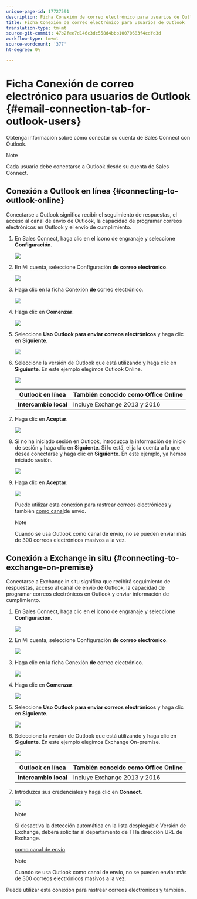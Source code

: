 ```yaml
---
unique-page-id: 17727591
description: Ficha Conexión de correo electrónico para usuarios de Outlook - Documentos de marketing - Documentación del producto
title: Ficha Conexión de correo electrónico para usuarios de Outlook
translation-type: tm+mt
source-git-commit: 47b2fee7d146c3dc558d4bbb10070683f4cdfd3d
workflow-type: tm+mt
source-wordcount: '377'
ht-degree: 0%

---
```



# Ficha Conexión de correo electrónico para usuarios de Outlook {#email-connection-tab-for-outlook-users}

Obtenga información sobre cómo conectar su cuenta de Sales Connect con Outlook.

>[!NOTE]
>
>Cada usuario debe conectarse a Outlook desde su cuenta de Sales Connect.

## Conexión a Outlook en línea {#connecting-to-outlook-online}

Conectarse a Outlook significa recibir el seguimiento de respuestas, el acceso al canal de envío de Outlook, la capacidad de programar correos electrónicos en Outlook y el envío de cumplimiento.

1. En Sales Connect, haga clic en el icono de engranaje y seleccione **Configuración**.

   ![](assets/one.png)

1. En Mi cuenta, seleccione Configuración **de correo electrónico**.

   ![](assets/two.png)

1. Haga clic en la ficha Conexión **de** correo electrónico.

   ![](assets/three.png)

1. Haga clic en **Comenzar**.

   ![](assets/four.png)

1. Seleccione **Uso Outlook para enviar correos electrónicos** y haga clic en **Siguiente**.

   ![](assets/five-a.png)

1. Seleccione la versión de Outlook que está utilizando y haga clic en **Siguiente**. En este ejemplo elegimos Outlook Online.

   ![](assets/six-a.png)

   | **Outlook en línea** | También conocido como Office Online |
   |---|---|
   | **Intercambio local** | Incluye Exchange 2013 y 2016 |

1. Haga clic en **Aceptar**.

   ![](assets/seven-a.png)

1. Si no ha iniciado sesión en Outlook, introduzca la información de inicio de sesión y haga clic en **Siguiente**. Si lo está, elija la cuenta a la que desea conectarse y haga clic en **Siguiente**. En este ejemplo, ya hemos iniciado sesión.

   ![](assets/eight-a.png)

1. Haga clic en **Aceptar**.

   ![](assets/nine-a.png)

   Puede utilizar esta conexión para rastrear correos electrónicos y también [como canal](http://docs.marketo.com/display/public/DOCS/Setting+up+Your+Delivery+Channel#SettingupYourDeliveryChannel-Gmail)de envío.

   >[!NOTE]
   >
   >Cuando se usa Outlook como canal de envío, no se pueden enviar más de 300 correos electrónicos masivos a la vez.

## Conexión a Exchange in situ {#connecting-to-exchange-on-premise}

Conectarse a Exchange in situ significa que recibirá seguimiento de respuestas, acceso al canal de envío de Outlook, la capacidad de programar correos electrónicos en Outlook y enviar información de cumplimiento.

1. En Sales Connect, haga clic en el icono de engranaje y seleccione **Configuración**.

   ![](assets/one.png)

1. En Mi cuenta, seleccione Configuración **de correo electrónico**.

   ![](assets/two.png)

1. Haga clic en la ficha Conexión **de** correo electrónico.

   ![](assets/three.png)

1. Haga clic en **Comenzar**.

   ![](assets/four.png)

1. Seleccione **Uso Outlook para enviar correos electrónicos** y haga clic en **Siguiente**.

   ![](assets/five-a.png)

1. Seleccione la versión de Outlook que está utilizando y haga clic en **Siguiente**. En este ejemplo elegimos Exchange On-premise.

   ![](assets/six-b.png)

   | **Outlook en línea** | También conocido como Office Online |
   |---|---|
   | **Intercambio local** | Incluye Exchange 2013 y 2016 |

1. Introduzca sus credenciales y haga clic en **Connect**.

   ![](assets/seven-b.png)

   >[!NOTE]
   >
   >Si desactiva la detección automática en la lista desplegable Versión de Exchange, deberá solicitar al departamento de TI la dirección URL de Exchange.

   [como canal de envío](http://docs.marketo.com/display/public/DOCS/Setting+up+Your+Delivery+Channel#SettingupYourDeliveryChannel-Gmail)

   >[!NOTE]
   >
   >Cuando se usa Outlook como canal de envío, no se pueden enviar más de 300 correos electrónicos masivos a la vez.

Puede utilizar esta conexión para rastrear correos electrónicos y también .